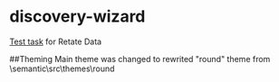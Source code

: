 # discovery-wizard
[Test task](https://temu4.github.io/discovery-wizard/) for Retate Data


##Theming
Main theme was changed to rewrited "round" theme from \semantic\src\themes\round
